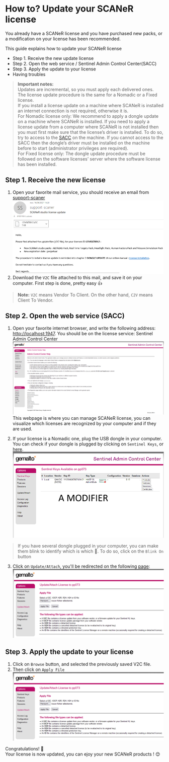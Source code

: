 # How to? Update your SCANeR license

You already have a SCANeR license and you have purchased new packs, or a modification on your license has been recommended. 

This guide explains how to update your SCANeR license
- Step 1. Receive the new update license
- Step 2. Open the web service / Sentinel Admin Control Center(SACC)
- Step 3. Apply the update to your license
- Having troubles

>**Important notes:**  
>Updates are incremental, so you must apply each delivered ones.  
>The license update procedure is the same for a Nomadic or a Fixed license.  
>If you install a license update on a machine where SCANeR is installed an internet connection is not required, otherwise it is.  
>For Nomadic license only: We recommend to apply a dongle update on a machine where SCANeR is installed. If you need to apply a license update from a computer where SCANeR is not installed then you must first make sure that the license’s driver is installed. To do so, try to access to the [SACC](http://localhost:1947) on the machine. If you cannot access to the SACC then the dongle’s driver must be installed on the machine before to start (administrator privileges are required).  
>For Fixed license only: The dongle update procedure must be followed on the software licenses’ server where the software license has been installed.  

## Step 1. Receive the new license 

1. Open your favorite mail service, you should receive an email from [support-scaner](mailto:support-scaner@avsimulation.fr)
![](./assets/support-scaner_email.png)
2. Download the `V2C` file attached to this mail, and save it on your computer.
First step is done, pretty easy 👍
>**Note:**
>`V2C` means Vendor To Client. On the other hand, `C2V` means Client To Vendor. 

## Step 2. Open the web service (SACC) 

1. Open your favorite internet browser, and write the following address: [http://localhost:1947](http://localhost:1947). You should be on the license service: Sentinel Admin Control Center
![](./assets/SACC.png)
This webpage is where you can manage SCANeR license, you can visualize which licenses are recognized by your computer and if they are used.

2. If your license is a Nomadic one, plug the USB dongle in your computer. You can check if your dongle is plugged by clicking on `Sentinel Keys`, or [here](http://localhost:1947/_int_/devices.html).
![](./assets/DonglePlugged.png)

>If you have several dongle plugged in your computer, you can make them blink to identify which is which 🤩. To do so, click on the `Blink On` button

3.  Click on `Update/Attach`, you'll be redirected on the following [page](http://localhost:1947/_int_/checkin.html):
![](./assets/UpdateLicense.png)

## Step 3. Apply the update to your license

1. Click on `Browse` button, and selected the previously saved V2C file.
2. Then click on `Apply File`
![](./assets/UpdateLicense.png)

Congratulations! 💪  
Your license is now updated, you can ejoy your new SCANeR products ! 😊

